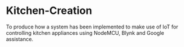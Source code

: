 # Kitchen-Creation
To produce how a system has been implemented to make use of IoT for controlling kitchen appliances using NodeMCU, Blynk and Google assistance.  
